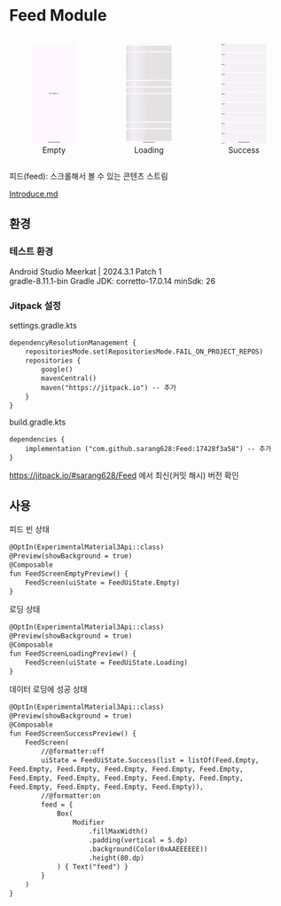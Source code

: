 # Feed Module

<div style="display: flex; justify-content: center; gap: 10px;">

  <figure style="text-align: center;">
    <img src="screenshots/preview2.png" width="300">
    <figcaption>Empty</figcaption>
  </figure>

  <figure style="text-align: center;">
    <img src="screenshots/preview3.gif" width="300">
    <figcaption>Loading</figcaption>
  </figure>

  <figure style="text-align: center;">
    <img src="screenshots/preview4.gif" width="300">
    <figcaption>Success</figcaption>
  </figure>

</div>

피드(feed): 스크롤해서 볼 수 있는 콘텐츠 스트림

[Introduce.md](./docs/Introduce.md)

## 환경

### 테스트 환경

Android Studio Meerkat | 2024.3.1 Patch 1<br>
gradle-8.11.1-bin
Gradle JDK: corretto-17.0.14
minSdk: 26

### Jitpack 설정

settings.gradle.kts

```
dependencyResolutionManagement {
    repositoriesMode.set(RepositoriesMode.FAIL_ON_PROJECT_REPOS)
    repositories {
        google()
        mavenCentral()
        maven("https://jitpack.io") -- 추가
    }
}
```

build.gradle.kts

```
dependencies {
    implementation ("com.github.sarang628:Feed:17428f3a58") -- 추가
}
```

https://jitpack.io/#sarang628/Feed 에서 최신(커밋 해시) 버전 확인

## 사용

피드 빈 상태

```
@OptIn(ExperimentalMaterial3Api::class)
@Preview(showBackground = true)
@Composable
fun FeedScreenEmptyPreview() {
    FeedScreen(uiState = FeedUiState.Empty)
}
```

로딩 상태

```
@OptIn(ExperimentalMaterial3Api::class)
@Preview(showBackground = true)
@Composable
fun FeedScreenLoadingPreview() {
    FeedScreen(uiState = FeedUiState.Loading)
}
```

데이터 로딩에 성공 상태

```
@OptIn(ExperimentalMaterial3Api::class)
@Preview(showBackground = true)
@Composable
fun FeedScreenSuccessPreview() {
    FeedScreen(
        //@formatter:off
        uiState = FeedUiState.Success(list = listOf(Feed.Empty, Feed.Empty, Feed.Empty, Feed.Empty, Feed.Empty, Feed.Empty, Feed.Empty, Feed.Empty, Feed.Empty, Feed.Empty, Feed.Empty, Feed.Empty, Feed.Empty, Feed.Empty, Feed.Empty)),
        //@formatter:on
        feed = {
            Box(
                Modifier
                    .fillMaxWidth()
                    .padding(vertical = 5.dp)
                    .background(Color(0xAAEEEEEE))
                    .height(80.dp)
            ) { Text("feed") }
        }
    )
}
```
